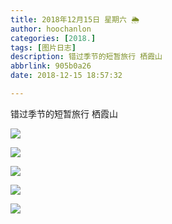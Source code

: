 ```yaml
---
title: 2018年12月15日 星期六 🌦
author: hoochanlon
categories: [2018.]
tags: [图片日志]
description: 错过季节的短暂旅行 栖霞山
abbrlink: 905b0a26
date: 2018-12-15 18:57:32

---
```


错过季节的短暂旅行 栖霞山

![](https://images2.imgbox.com/41/aa/Xin3Zl5f_o.jpg)

![](https://images2.imgbox.com/27/36/Hk6WXScC_o.jpg)

![](https://images2.imgbox.com/22/42/tK5V1Y5b_o.jpg)

![](https://images2.imgbox.com/27/ae/E1E0PBFq_o.jpg)

![](https://images2.imgbox.com/86/ed/QgErzAx6_o.jpg)
